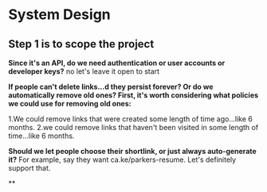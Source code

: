 # System Design 

## Step 1 is to scope the project ##

**Since it's an API, do we need authentication or user accounts or developer keys?**
no let's leave it open to start

**If people can't delete links...d they persist forever? Or do we automatically remove old ones? First, it's worth considering what policies we could use for removing old ones:**

1.We could remove links that were created some length of time ago...like 6 months.
2.we could remove links that haven't been visited in some length of time...like 6 months.


**Should we let people choose their shortlink, or just always auto-generate it?**
For example, say they want ca.ke/parkers-resume. Let's definitely support that.

**
